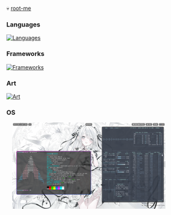 💀 [root-me](https://www.root-me.org/ariannelafraise)

### Languages

[![Languages](https://skillicons.dev/icons?i=java,ts,js,py,cs)](https://skillicons.dev)

### Frameworks

[![Frameworks](https://skillicons.dev/icons?i=next,react,redux,bootstrap,tailwind,spring,nodejs)](https://skillicons.dev)

### Art

[![Art](https://skillicons.dev/icons?i=ps)](https://skillicons.dev)

### OS
<img src="arch.png" alt="My OS desktop" width="400" style="margin-left: 15px;"/>
